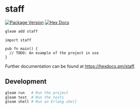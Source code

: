 # staff

[![Package Version](https://img.shields.io/hexpm/v/staff)](https://hex.pm/packages/staff)
[![Hex Docs](https://img.shields.io/badge/hex-docs-ffaff3)](https://hexdocs.pm/staff/)

```sh
gleam add staff
```
```gleam
import staff

pub fn main() {
  // TODO: An example of the project in use
}
```

Further documentation can be found at <https://hexdocs.pm/staff>.

## Development

```sh
gleam run   # Run the project
gleam test  # Run the tests
gleam shell # Run an Erlang shell
```
